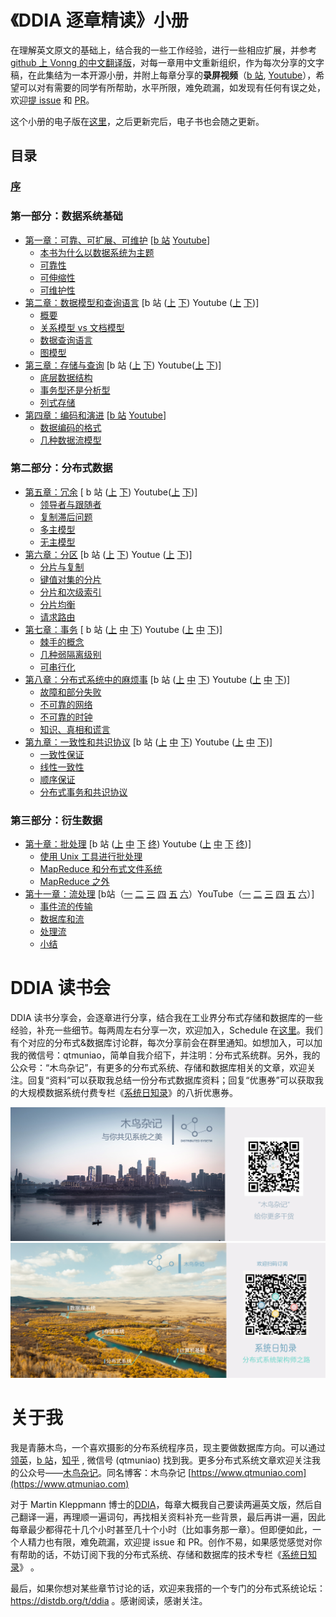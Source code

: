 # 《DDIA 逐章精读》小册

在理解英文原文的基础上，结合我的一些工作经验，进行一些相应扩展，并参考 [github 上 Vonng 的中文翻译版](https://github.com/Vonng/ddia)，对每一章用中文重新组织，作为每次分享的文字稿，在此集结为一本开源小册，并附上每章分享的**录屏视频**（[b 站](https://space.bilibili.com/30933812/channel/collectiondetail?sid=240551), [Youtube](https://www.youtube.com/playlist?list=PLSISRu2b2N54LGT3Pyef70ae8m0tAAo6g)），希望可以对有需要的同学有所帮助，水平所限，难免疏漏，如发现有任何有误之处，欢迎[提 issue](https://github.com/DistSysCorp/ddia/issues/new) 和 [PR](https://github.com/DistSysCorp/ddia/compare)。

这个小册的电子版在[这里](https://mbd.pub/o/bread/ZJaXlZdt)，之后更新完后，电子书也会随之更新。

## 目录

### [序](preface.md)

### 第一部分：数据系统基础

- [第一章：可靠、可扩展、可维护](ch01.md) [[b 站](https://www.bilibili.com/video/BV1bY411L7HA) [Youtube](https://www.youtube.com/watch?v=geVsm3YGF4A&list=PLSISRu2b2N54LGT3Pyef70ae8m0tAAo6g&index=1)]
  - [本书为什么以数据系统为主题](ch01.md#本书为什么以数据系统为主题)
  - [可靠性](ch01.md#可靠性)
  - [可伸缩性](ch01.md#可伸缩性)
  - [可维护性](ch01.md#可维护性)
- [第二章：数据模型和查询语言](ch02.md) [b 站 ([上](https://www.bilibili.com/video/BV19a411C7UN) [下](https://www.bilibili.com/video/BV1BZ4y1r79M)) Youtube ([上](https://www.youtube.com/watch?v=1TVdmZ_sJCM&list=PLSISRu2b2N54LGT3Pyef70ae8m0tAAo6g&index=2) [下](https://www.youtube.com/watch?v=GdihZOSMuuI&list=PLSISRu2b2N54LGT3Pyef70ae8m0tAAo6g&index=3))]
  - [概要](ch02.md#概要)
  - [关系模型 vs 文档模型](ch02.md#关系模型与文档模型)
  - [数据查询语言](ch02.md#数据查询语言)
  - [图模型](ch02.md#图模型)
- [第三章：存储与查询](ch03.md) [b 站 ([上](https://www.bilibili.com/video/BV1mL411P72H/) [下](https://www.bilibili.com/video/BV1bL411A7ga)) Youtube([上](https://www.youtube.com/watch?v=tI1BmIZpK-c&list=PLSISRu2b2N54LGT3Pyef70ae8m0tAAo6g&index=4) [下](https://www.youtube.com/watch?v=8wiJSECzADc&list=PLSISRu2b2N54LGT3Pyef70ae8m0tAAo6g&index=5))]
  - [底层数据结构](ch03.md#驱动数据库的底层数据结构)
  - [事务型还是分析型](ch03.md#事务型还是分析型)
  - [列式存储](ch03.md#列存)
- [第四章：编码和演进](ch04.md) [[b 站](https://www.bilibili.com/video/BV1Aa411q7u9) [Youtube](https://www.youtube.com/watch?v=DqddHDVTkps&list=PLSISRu2b2N54LGT3Pyef70ae8m0tAAo6g&index=6)]
  - [数据编码的格式](ch04.md#数据编码的格式)
  - [几种数据流模型](ch04.md#几种数据流模型)

### 第二部分：分布式数据

- [第五章：冗余](ch05.md) [ b 站 ([上](https://www.bilibili.com/video/BV1VR4y1K7eK) [下](https://www.bilibili.com/video/BV1ou4116779)) Youtube([上](https://www.youtube.com/watch?v=pbURsaoKiYc&list=PLSISRu2b2N54LGT3Pyef70ae8m0tAAo6g&index=7) [下](https://www.youtube.com/watch?v=y23oqgIG7Vw&list=PLSISRu2b2N54LGT3Pyef70ae8m0tAAo6g&index=8))]
  - [领导者与跟随者](ch05.md#领导者与跟随者)
  - [复制滞后问题](ch05.md#复制滞后问题)
  - [多主模型](ch05.md#多主模型)
  - [无主模型](ch05.md#无主模型)
- [第六章：分区](ch06.md) [b 站 ([上](https://www.bilibili.com/video/BV1tY4y157Np) [下](https://www.bilibili.com/video/BV1AA4y1f7Hi)) Youtue ([上](https://www.youtube.com/watch?v=7vvycyhJn1s&list=PLSISRu2b2N54LGT3Pyef70ae8m0tAAo6g&index=9) [下](https://www.youtube.com/watch?v=aPeHdQgBmi4&list=PLSISRu2b2N54LGT3Pyef70ae8m0tAAo6g&index=10))]
  - [分片与复制](ch06.md#分片与复制)
  - [键值对集的分片](ch06.md#键值对集的分片)
  - [分片和次级索引](ch06.md#分片和次级索引)
  - [分片均衡](ch06.md#分片均衡)
  - [请求路由](ch06.md#请求路由)
- [第七章：事务](ch07.md) [ b 站 ([上](https://www.bilibili.com/video/BV1d94y117pW) [中](https://www.bilibili.com/video/BV1u3411w765) [下](https://www.bilibili.com/video/BV1Qr4y1M7Zm)) Youtube ([上](https://www.youtube.com/watch?v=gbExnxslpCs&list=PLSISRu2b2N54LGT3Pyef70ae8m0tAAo6g&index=11) [中](https://www.youtube.com/watch?v=sDKKhGFyUmk&list=PLSISRu2b2N54LGT3Pyef70ae8m0tAAo6g&index=12) [下](https://www.youtube.com/watch?v=Lhs6H6IgFvY&list=PLSISRu2b2N54LGT3Pyef70ae8m0tAAo6g&index=13))]
  - [棘手的概念](ch07.md#棘手的概念)
  - [几种弱隔离级别](ch07.md#几种弱隔离级别)
  - [可串行化](ch07.md#可串行化)
- [第八章：分布式系统中的麻烦事](ch08.md) [b 站 ([上](https://www.bilibili.com/video/BV1Ad4y1D7Yy) [中](https://www.bilibili.com/video/BV1114y1L7wU) [下](https://www.bilibili.com/video/BV1uG411A7GK)) Youtube ([上](https://www.youtube.com/watch?v=-q-yY_0aCsg&list=PLSISRu2b2N54LGT3Pyef70ae8m0tAAo6g&index=13) [中](https://www.youtube.com/watch?v=mk-QfuBV_NQ&list=PLSISRu2b2N54LGT3Pyef70ae8m0tAAo6g&index=14) [下](https://www.youtube.com/watch?v=xhk-X-rkLU4&list=PLSISRu2b2N54LGT3Pyef70ae8m0tAAo6g&index=15))]
  - [故障和部分失败](ch08.md#故障和部分失败)
  - [不可靠的网络](ch08.md#不可靠的网络)
  - [不可靠的时钟](ch08.md#不可靠的时钟)
  - [知识、真相和谎言](ch08.md#知识、真相和谎言)
- [第九章：一致性和共识协议](ch09.md) [b 站 ([上](https://www.bilibili.com/video/BV1eK411o73Q) [中](https://www.bilibili.com/video/BV1Y14y1P7xG) [下](https://www.bilibili.com/video/BV1r3411S7J2)) Youtube ([上](https://www.youtube.com/watch?v=Hq2gWib5n_I&list=PLSISRu2b2N54LGT3Pyef70ae8m0tAAo6g&index=17) [中](https://www.youtube.com/watch?v=Nds2xpnyS8A&list=PLSISRu2b2N54LGT3Pyef70ae8m0tAAo6g&index=18) [下](https://youtu.be/5ZCXSDMcerg))]
  - [一致性保证](ch09.md#一致性保证)
  - [线性一致性](ch09.md#线性一致性)
  - [顺序保证](ch09.md#顺序保证)
  - [分布式事务和共识协议](ch09.md#分布式事务和共识协议)

### 第三部分：衍生数据

- [第十章：批处理](ch10.md) [b 站 ([上](https://www.bilibili.com/video/BV1bG4y1U7pV) [中](https://www.bilibili.com/video/BV1fY4y1C7Rm) [下](https://www.bilibili.com/video/BV1pp4y177pG) [终](https://www.bilibili.com/video/BV1m94y1H74M)) Youtube ([上](https://www.youtube.com/watch?v=hOciQEiABN8&list=PLSISRu2b2N54LGT3Pyef70ae8m0tAAo6g&index=20) [中](https://www.youtube.com/watch?v=kszxdmOdf2g&list=PLSISRu2b2N54LGT3Pyef70ae8m0tAAo6g&index=21) [下](https://www.youtube.com/watch?v=q5r1TD_8oAs&list=PLSISRu2b2N54LGT3Pyef70ae8m0tAAo6g&index=22) [终](https://www.youtube.com/watch?v=vJlHRc1QRts&list=PLSISRu2b2N54LGT3Pyef70ae8m0tAAo6g&index=23))] 
  - [使用 Unix 工具进行批处理](ch10.md#使用Unix工具进行批处理)
  - [MapReduce 和分布式文件系统](ch10.md#MapReduce和分布式文件系统)
  - [MapReduce 之外](ch10.md#MapReduce之外)
- [第十一章：流处理](ch11.md) [b站（[一](https://www.bilibili.com/video/BV13e41117wW) [二](https://www.bilibili.com/video/BV1Ge411n73W) [三](https://www.bilibili.com/video/BV1Ai4y1p7YL) [四](https://www.bilibili.com/video/BV1dv421y7wo) [五](https://www.bilibili.com/video/BV1G1421f7Nt) [六](https://www.bilibili.com/video/BV1FZ42117mL)）YouTube（[一](https://www.youtube.com/watch?v=nO0-JzStG6c&list=PLSISRu2b2N54LGT3Pyef70ae8m0tAAo6g&index=24) [二](https://www.youtube.com/watch?v=GrT6pMEWwNE&list=PLSISRu2b2N54LGT3Pyef70ae8m0tAAo6g&index=25) [三](https://www.youtube.com/watch?v=U2220JtjMK0&list=PLSISRu2b2N54LGT3Pyef70ae8m0tAAo6g&index=26) [四](https://www.youtube.com/watch?v=JwL2yEF66Ok&list=PLSISRu2b2N54LGT3Pyef70ae8m0tAAo6g&index=27) [五](https://www.youtube.com/watch?v=WZmm7X-ewJE&list=PLSISRu2b2N54LGT3Pyef70ae8m0tAAo6g&index=28) [六](https://www.youtube.com/watch?v=YH18Dx-Z2x0&list=PLSISRu2b2N54LGT3Pyef70ae8m0tAAo6g&index=29)）]
  - [事件流的传输](ch11.md#事件流的传输)
  - [数据库和流](ch11.md#数据库和流)
  - [处理流](ch11.md#处理流)
  - [小结](ch11.md#小结)

# DDIA 读书会

DDIA 读书分享会，会逐章进行分享，结合我在工业界分布式存储和数据库的一些经验，补充一些细节。每两周左右分享一次，欢迎加入，Schedule 在[这里](https://distdb.org/t/ddia)。我们有个对应的分布式&数据库讨论群，每次分享前会在群里通知。如想加入，可以加我的微信号：qtmuniao，简单自我介绍下，并注明：分布式系统群。另外，我的公众号：“木鸟杂记”，有更多的分布式系统、存储和数据库相关的文章，欢迎关注。回复“资料”可以获取我总结一份分布式数据库资料；回复“优惠券”可以获取我的大规模数据系统付费专栏《[系统日知录](https://xiaobot.net/p/system-thinking)》的八折优惠券。

![](img/wechat-column.jpg)
![](img/xiaobot-column.png)

# 关于我

我是青藤木鸟，一个喜欢摄影的分布系统程序员，现主要做数据库方向。可以通过[领英](https://www.linkedin.com/in/qtmuniao/)，[b 站](https://space.bilibili.com/30933812)，[知乎](https://www.zhihu.com/people/qtmuniao) , 微信号 (qtmuniao) 找到我。更多分布式系统文章欢迎关注我的公众号——[木鸟杂记](https://mp.weixin.qq.com/mp/appmsgalbum?__biz=Mzg5NTcxNzY2OQ==&action=getalbum&album_id=2164896217070206977&scene=126&devicetype=iOS15.4&version=18001d33&lang=zh_CN&nettype=WIFI&ascene=59&session_us=gh_80636260f9f9&fontScale=106&wx_header=3)。同名博客：木鸟杂记 [https://www.qtmuniao.com](https://www.qtmuniao.com)

对于 Martin Kleppmann 博士的[DDIA](https://dataintensive.net/)，每章大概我自己要读两遍英文版，然后自己翻译一遍，再理顺一遍词句，再找相关资料补充一些背景，最后再讲一遍，因此每章最少都得花十几个小时甚至几十个小时（比如事务那一章）。但即便如此，一个人精力也有限，难免疏漏，欢迎提 issue 和 PR。创作不易，如果感觉感觉对你有帮助的话，不妨订阅下我的分布式系统、存储和数据库的技术专栏《[系统日知录](https://xiaobot.net/p/system-thinking)》 。

最后，如果你想对某些章节讨论的话，欢迎来我搭的一个专门的分布式系统论坛：https://distdb.org/t/ddia 。感谢阅读，感谢关注。
